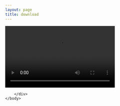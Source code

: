 ```yaml
---
layout: page
title: download 
---
```

<html lang="en">
    <head>
        <meta charset=utf-8/>
    </head>
    <body>
        <div id='player'>
          <video width="352" height="198" controls>
            <source src="http://10.16.100.206:8080/hls/somoytv.m3u8" type="application/x-mpegURL">
          </video>
          <script src="https://vjs.zencdn.net/7.2.3/video.js"></script>
<script>
var player = videojs('hls-example');
player.play();
</script>

        </div>
    </body>
</html>
